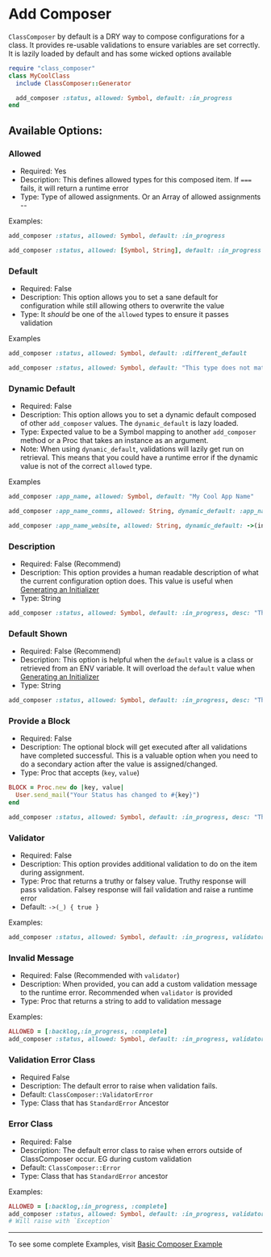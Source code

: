 # Add Composer

`ClassComposer` by default is a DRY way to compose configurations for a class. It provides re-usable validations to ensure variables are set correctly. It is lazily loaded by default and has some wicked options available

```ruby
require "class_composer"
class MyCoolClass
  include ClassComposer::Generator

  add_composer :status, allowed: Symbol, default: :in_progress
end
```


## Available Options:

### Allowed
- Required: Yes
- Description: This defines allowed types for this composed item. If `===` fails, it will return a runtime error
- Type: Type of allowed assignments. Or an Array of allowed assignments --

Examples:

```ruby
add_composer :status, allowed: Symbol, default: :in_progress

add_composer :status, allowed: [Symbol, String], default: :in_progress
```

### Default
- Required: False
- Description: This option allows you to set a sane default for configuration while still allowing others to overwrite the value
- Type: It _should_ be one of the `allowed` types to ensure it passes validation

Examples
```ruby
add_composer :status, allowed: Symbol, default: :different_default

add_composer :status, allowed: Symbol, default: "This type does not match Symbol. This default value will raise error"
```

### Dynamic Default
- Required: False
- Description: This option allows you to set a dynamic default composed of other `add_composer` values. The `dynamic_default` is lazy loaded.
- Type: Expected value to be a Symbol mapping to another `add_composer` method or a Proc that takes an instance as an argument.
- Note: When using `dynamic_default`, validations will lazily get run on retrieval. This means that you could have a runtime error if the dynamic value is not of the correct `allowed` type.

Examples
```ruby
add_composer :app_name, allowed: Symbol, default: "My Cool App Name"

add_composer :app_name_comms, allowed: String, dynamic_default: :app_name

add_composer :app_name_website, allowed: String, dynamic_default: ->(instance) { "#{instance.app_name} + #{instance.app_name_comms}" }
```

### Description
- Required: False (Recommend)
- Description: This option provides a human readable description of what the current configuration option does. This value is useful when [Generating an Initializer](generating_initializer.md)
- Type: String

```ruby
add_composer :status, allowed: Symbol, default: :in_progress, desc: "This config value is the current status for the entity."
```


### Default Shown
- Required: False (Recommend)
- Description: This option is helpful when the `default` value is a class or retrieved from an ENV variable. It will overload the `default` value when [Generating an Initializer](generating_initializer.md)
- Type: String

```ruby
add_composer :status, allowed: Symbol, default: :in_progress, desc: "This config value is the current status for the entity.", default_shown: "completed"
```

### Provide a Block
- Required: False
- Description: The optional block will get executed after all validations have completed successful. This is a valuable option when you need to do a secondary action after the value is assigned/changed.
- Type: Proc that accepts (`key`, `value`)

```ruby
BLOCK = Proc.new do |key, value|
  User.send_mail("Your Status has changed to #{key}")
end

add_composer :status, allowed: Symbol, default: :in_progress, desc: "This config value is the current status for the entity.", default_shown: "completed", &BLOCK
```

### Validator
- Required: False
- Description: This option provides additional validation to do on the item during assignment.
- Type: Proc that returns a truthy or falsey value. Truthy response will pass validation. Falsey response will fail validation and raise a runtime error
- Default: `->(_) { true }`

Examples:
```ruby
add_composer :status, allowed: Symbol, default: :in_progress, validator: ->(value) { [:backlog,:in_progress, :complete].include?(value) }
```

### Invalid Message
- Required: False (Recommended with `validator`)
- Description: When provided, you can add a custom validation message to the runtime error. Recommended when `validator` is provided
- Type: Proc that returns a string to add to validation message

Examples:
```ruby
ALLOWED = [:backlog,:in_progress, :complete]
add_composer :status, allowed: Symbol, default: :in_progress, validator: ->(value) { ALLOWED.include?(value) }, invalid_message: ->(value) { "Value must be one of #{ALLOWED}" }
```

### Validation Error Class
- Required False
- Description: The default error to raise when validation fails.
- Default: `ClassComposer::ValidatorError`
- Type: Class that has `StandardError` Ancestor

### Error Class
- Required: False
- Description: The default error class to raise when errors outside of ClassComposer occur. EG during custom validation
- Default: `ClassComposer::Error`
- Type: Class that has `StandardError` ancestor

Examples:
```ruby
ALLOWED = [:backlog,:in_progress, :complete]
add_composer :status, allowed: Symbol, default: :in_progress, validator: ->(value) { UNDEFINED_VARIABLE.include?(value) } validation_error_klass: Exception
# Will raise with `Exception`
```

---

To see some complete Examples, visit [Basic Composer Example](basic_composer_example,md)

